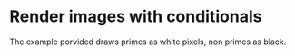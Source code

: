 # Render images with conditionals
The example porvided draws primes as white pixels, non primes as black.
